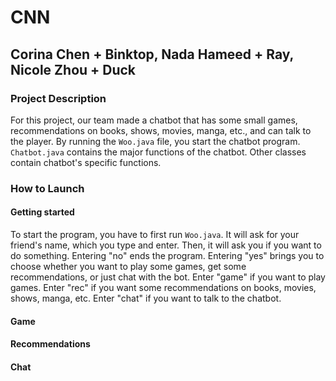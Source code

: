 # CNN
## Corina Chen + Binktop, Nada Hameed + Ray, Nicole Zhou + Duck

### Project Description
For this project, our team made a chatbot that has some small games, recommendations on books, shows, movies, manga, etc., and can talk to the player. By running the `Woo.java` file, you start the chatbot program. `Chatbot.java` contains the major functions of the chatbot. Other classes contain chatbot's specific functions.

### How to Launch

#### Getting started
To start the program, you have to first run `Woo.java`. It will ask for your friend's name, which you type and enter. Then, it will ask you if you want to do something. Entering "no" ends the program. Entering "yes" brings you to choose whether you want to play some games, get some recommendations, or just chat with the bot. Enter "game" if you want to play games. Enter "rec" if you want some recommendations on books, movies, shows, manga, etc. Enter "chat" if you want to talk to the chatbot.

#### Game

#### Recommendations

#### Chat

